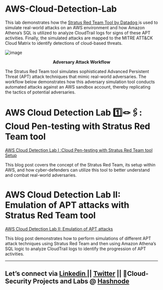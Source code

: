 # AWS-Cloud-Detection-Lab
This lab demonstrates how the <a href="https://stratus-red-team.cloud/"> Stratus Red Team Tool by Datadog </a>  is used to simulate real-world attacks on an AWS environment and how Amazon Athena’s SQL is utilized to analyze CloudTrail logs for signs of these APT activities. Finally, the simulated attacks are mapped to the MITRE ATT&amp;CK Cloud Matrix to identify detections of cloud-based threats.

![image](https://github.com/goodycy3/AWS-Cloud-Detection-Lab/assets/60882881/02c6c419-0845-4b2d-aeac-65a1acacefe4)
                           <div style="text-align:center"> <b>Adversary Attack Workflow </b></div> 
<p>The Stratus Red Team tool simulates sophisticated Advanced Persistent Threat (APT) attack techniques that mimic real-world adversaries. The workflow below demonstrates how this adversary simulation tool conducts automated attacks against an AWS sandbox account, thereby replicating the tactics of potential adversaries.</p>


# AWS Cloud Detection Lab 1️⃣🪢🖇️: Cloud Pen-testing with Stratus Red Team tool
<a href="https://medium.com/@goodycyb/aws-cloud-detection-lab-1%EF%B8%8F%E2%83%A3-%EF%B8%8F-cloud-pen-testing-with-stratus-red-team-tool-69b4fab24743">AWS Cloud Detection Lab I :Cloud Pen-testing with Stratus Red Team tool Setup</a> <br/>
<p>This blog post covers the concept of the Stratus Red Team, its setup within AWS, and how cyber-defenders can utilize this tool to better understand and combat real-world adversaries.</p>

# AWS Cloud Detection Lab II: Emulation of APT attacks with Stratus Red Team tool
<a href="https://medium.com/@goodycyb/aws-cloud-detection-lab-ii-emulation-of-apt-attacks-with-stratus-red-team-tool-f2d87989ea73"> AWS Cloud Detection Lab II: Emulation of APT attacks </a>
<p>This blog post demonstrates how to perform simulations of different APT attack techniques using Stratus Red Team and then using Amazon Athena’s SQL logic to analyze CloudTrail logs to identify the progression of APT activities.</p>

<hr>

<h2>Let’s connect via <a href="https://www.linkedin.com/in/adediran-goodness/">Linkedin </a> || <a href="https://twitter.com/goodycyb" > Twitter</a> ||
💨Cloud-Security Projects and Labs @ <a href="https://goodycyb.hashnode.dev/"> Hashnode </a> </h2>
